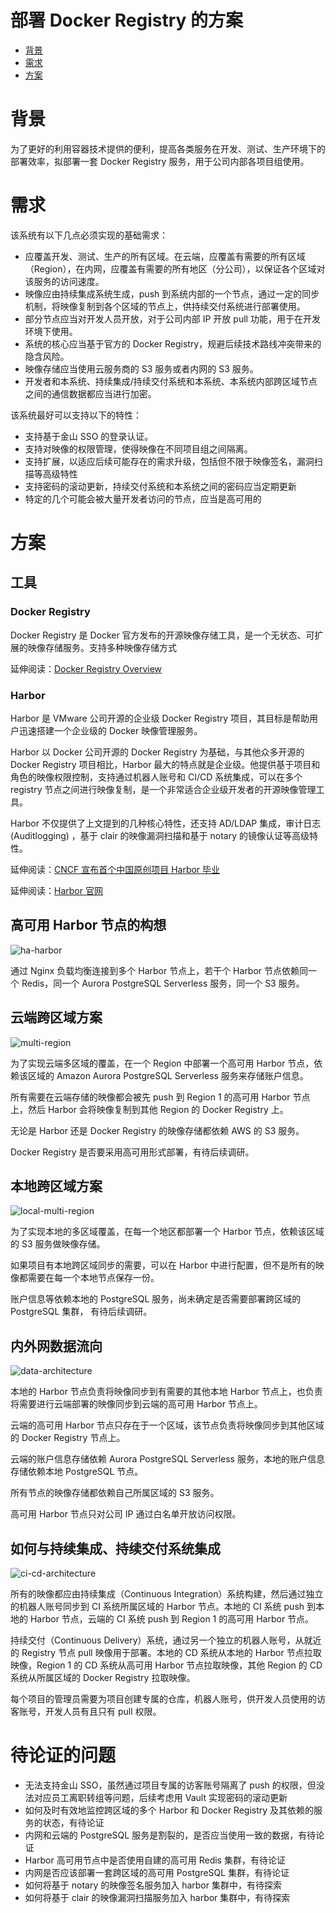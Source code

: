 部署 Docker Registry 的方案
===========

*   [背景](#背景)
*   [需求](#需求)
*   [方案](#方案)

#   背景

为了更好的利用容器技术提供的便利，提高各类服务在开发、测试、生产环境下的部署效率，拟部署一套 Docker Registry 服务，用于公司内部各项目组使用。

#   需求

该系统有以下几点必须实现的基础需求：

*   应覆盖开发、测试、生产的所有区域。在云端，应覆盖有需要的所有区域（Region），在内网，应覆盖有需要的所有地区（分公司），以保证各个区域对该服务的访问速度。
*   映像应由持续集成系统生成，push 到系统内部的一个节点，通过一定的同步机制，将映像复制到各个区域的节点上，供持续交付系统进行部署使用。
*   部分节点应当对开发人员开放，对于公司内部 IP 开放 pull 功能，用于在开发环境下使用。
*   系统的核心应当基于官方的 Docker Registry，规避后续技术路线冲突带来的隐含风险。
*   映像存储应当使用云服务商的 S3 服务或者内网的 S3 服务。
*   开发者和本系统、持续集成/持续交付系统和本系统、本系统内部跨区域节点之间的通信数据都应当进行加密。

该系统最好可以支持以下的特性：

*   支持基于金山 SSO 的登录认证。
*   支持对映像的权限管理，使得映像在不同项目组之间隔离。
*   支持扩展，以适应后续可能存在的需求升级，包括但不限于映像签名，漏洞扫描等高级特性
*   支持密码的滚动更新，持续交付系统和本系统之间的密码应当定期更新
*   特定的几个可能会被大量开发者访问的节点，应当是高可用的

#   方案

##  工具

### Docker Registry

Docker Registry 是 Docker 官方发布的开源映像存储工具，是一个无状态、可扩展的映像存储服务。支持多种映像存储方式

延伸阅读：[Docker Registry Overview](https://docs.docker.com/registry/)

### Harbor

Harbor 是 VMware 公司开源的企业级 Docker Registry 项目，其目标是帮助用户迅速搭建一个企业级的 Docker 映像管理服务。

Harbor 以 Docker 公司开源的 Docker Registry 为基础，与其他众多开源的 Docker Registry 项目相比，Harbor 最大的特点就是企业级。他提供基于项目和角色的映像权限控制，支持通过机器人账号和 CI/CD 系统集成，可以在多个 registry 节点之间进行映像复制，是一个非常适合企业级开发者的开源映像管理工具。

Harbor 不仅提供了上文提到的几种核心特性，还支持 AD/LDAP 集成，审计日志 (Auditlogging) ，基于 clair 的映像漏洞扫描和基于 notary 的镜像认证等高级特性。

延伸阅读：[CNCF 宣布首个中国原创项目 Harbor 毕业](https://www.oschina.net/news/116677/harbor-graduate-from-cncf)

延伸阅读：[Harbor 官网](https://goharbor.io/)

## 高可用 Harbor 节点的构想

![ha-harbor](docker_distribution_img/ha-harbor.png)

通过 Nginx 负载均衡连接到多个 Harbor 节点上，若干个 Harbor 节点依赖同一个 Redis，同一个 Aurora PostgreSQL Serverless 服务，同一个 S3 服务。

##  云端跨区域方案

![multi-region](docker_distribution_img/multi-region.png)

为了实现云端多区域的覆盖，在一个 Region 中部署一个高可用 Harbor 节点，依赖该区域的 Amazon Aurora PostgreSQL Serverless 服务来存储账户信息。

所有需要在云端存储的映像都会被先 push 到 Region 1 的高可用 Harbor 节点上，然后 Harbor 会将映像复制到其他 Region 的 Docker Registry 上。

无论是 Harbor 还是 Docker Registry 的映像存储都依赖 AWS 的 S3 服务。

Docker Registry 是否要采用高可用形式部署，有待后续调研。

##  本地跨区域方案

![local-multi-region](docker_distribution_img/local-multi-region.png)

为了实现本地的多区域覆盖，在每一个地区都部署一个 Harbor 节点，依赖该区域的 S3 服务做映像存储。

如果项目有本地跨区域同步的需要，可以在 Harbor 中进行配置，但不是所有的映像都需要在每一个本地节点保存一份。

账户信息等依赖本地的 PostgreSQL 服务，尚未确定是否需要部署跨区域的 PostgreSQL 集群， 有待后续调研。

##  内外网数据流向

![data-architecture](docker_distribution_img/data-architecture.png)

本地的 Harbor 节点负责将映像同步到有需要的其他本地 Harbor 节点上，也负责将需要进行云端部署的映像同步到云端的高可用 Harbor 节点上。

云端的高可用 Harbor 节点只存在于一个区域，该节点负责将映像同步到其他区域的 Docker Registry 节点上。

云端的账户信息存储依赖 Aurora PostgreSQL Serverless 服务，本地的账户信息存储依赖本地 PostgreSQL 节点。

所有节点的映像存储都依赖自己所属区域的 S3 服务。

高可用 Harbor 节点只对公司 IP 通过白名单开放访问权限。


##  如何与持续集成、持续交付系统集成

![ci-cd-architecture](docker_distribution_img/ci-cd-architecture.png)

所有的映像都应由持续集成（Continuous Integration）系统构建，然后通过独立的机器人账号同步到 CI 系统所属区域的 Harbor 节点。本地的 CI 系统 push 到本地的 Harbor 节点，云端的 CI 系统 push 到 Region 1 的高可用 Harbor 节点。

持续交付（Continuous Delivery）系统，通过另一个独立的机器人账号，从就近的 Registry 节点 pull 映像用于部署。本地的 CD 系统从本地的 Harbor 节点拉取映像，Region 1 的 CD 系统从高可用 Harbor 节点拉取映像，其他 Region 的 CD 系统从所属区域的 Docker Registry 拉取映像。

每个项目的管理员需要为项目创建专属的仓库，机器人账号，供开发人员使用的访客账号，开发人员有且只有 pull 权限。

# 待论证的问题

*   无法支持金山 SSO，虽然通过项目专属的访客账号隔离了 push 的权限，但没法对应员工离职转组等问题，后续考虑用 Vault 实现密码的滚动更新
*   如何及时有效地监控跨区域的多个 Harbor 和 Docker Registry 及其依赖的服务的状态，有待论证
*   内网和云端的 PostgreSQL 服务是割裂的，是否应当使用一致的数据，有待论证
*   Harbor 高可用节点中是否使用自建的高可用 Redis 集群，有待论证
*   内网是否应该部署一套跨区域的高可用 PostgreSQL 集群，有待论证
*   如何将基于 notary 的映像签名服务加入 harbor 集群中，有待探索
*   如何将基于 clair 的映像漏洞扫描服务加入 harbor 集群中，有待探索
